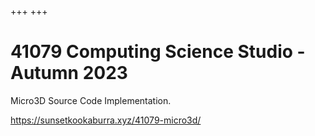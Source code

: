 +++
+++

# 41079 Computing Science Studio - Autumn 2023

Micro3D Source Code Implementation.

<https://sunsetkookaburra.xyz/41079-micro3d/>
